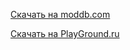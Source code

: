 [Скачать на moddb.com](https://www.moddb.com/mods/half-life-resrced-hd-graphics-mod/downloads/half-life-resrced-v10)

[Скачать на PlayGround.ru](https://www.playground.ru/files/half_life_resrced_uluchshennye_tekstury-197011/)

